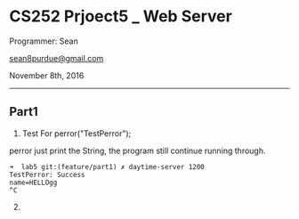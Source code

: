 # CS252 Prjoect5 _ Web Server

Programmer:  Sean 

sean8purdue@gmail.com

November 8th, 2016

---------------

## Part1

1. Test For perror("TestPerror");

perror just print the String, the program still continue running through.


~~~
➜  lab5 git:(feature/part1) ✗ daytime-server 1200
TestPerror: Success
name=HELLOgg
^C
~~~


2. 
